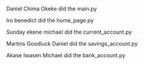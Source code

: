 Daniel Chima Okeke 
did the main.py

Iro benedict
did the home_page.py

Sunday ekene michael 
did the current_account.py

Martins Goodluck Daniel
did the savings_account.py 

Akase Iwasen Michael
did the bank_account.py


